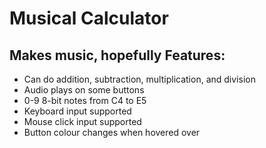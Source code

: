 # Musical Calculator
Makes music, hopefully
Features:
---
- Can do addition, subtraction, multiplication, and division
- Audio plays on some buttons
- 0-9 8-bit notes from C4 to E5
- Keyboard input supported
- Mouse click input supported
- Button colour changes when hovered over
